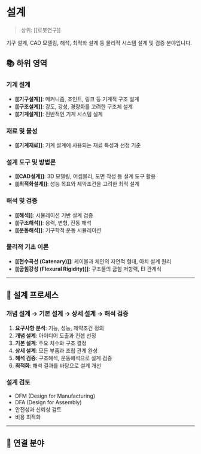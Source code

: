 # 설계

> 상위: [[로봇연구]]

기구 설계, CAD 모델링, 해석, 최적화 설계 등 물리적 시스템 설계 및 검증 분야입니다.

## 📚 하위 영역

### 기계 설계
- **[[기구설계]]**: 메커니즘, 조인트, 링크 등 기계적 구조 설계
- **[[구조설계]]**: 강도, 강성, 경량화를 고려한 구조체 설계
- **[[기계설계]]**: 전반적인 기계 시스템 설계

### 재료 및 물성
- **[[기계재료]]**: 기계 설계에 사용되는 재료 특성과 선정 기준

### 설계 도구 및 방법론
- **[[CAD설계]]**: 3D 모델링, 어셈블리, 도면 작성 등 설계 도구 활용
- **[[최적화설계]]**: 성능 목표와 제약조건을 고려한 최적 설계

### 해석 및 검증
- **[[해석]]**: 시뮬레이션 기반 설계 검증
- **[[구조해석]]**: 응력, 변형, 진동 해석
- **[[운동해석]]**: 기구학적 운동 시뮬레이션

### 물리적 기초 이론
- **[[현수곡선 (Catenary)]]**: 케이블과 체인의 자연적 형태, 아치 설계 원리
- **[[굽힘강성 (Flexural Rigidity)]]**: 구조물의 굽힘 저항력, EI 관계식

---

## 🎯 설계 프로세스

### 개념 설계 → 기본 설계 → 상세 설계 → 해석 검증
1. **요구사항 분석**: 기능, 성능, 제약조건 정의
2. **개념 설계**: 아이디어 도출과 컨셉 선정
3. **기본 설계**: 주요 치수와 구조 결정
4. **상세 설계**: 모든 부품과 조립 관계 완성
5. **해석 검증**: 구조해석, 운동해석으로 설계 검증
6. **최적화**: 해석 결과를 바탕으로 설계 개선

### 설계 검토
- DFM (Design for Manufacturing)
- DFA (Design for Assembly)  
- 안전성과 신뢰성 검토
- 비용 최적화

---

## 🔗 연결 분야